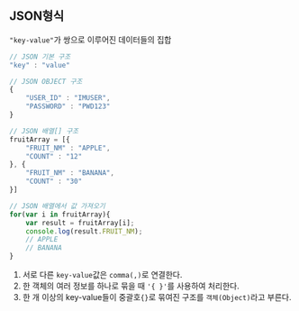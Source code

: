 ## JSON형식

`"key-value"`가 쌍으로 이루어진 데이터들의 집합

```JavaScript
// JSON 기본 구조
"key" : "value"

// JSON OBJECT 구조
{
    "USER_ID" : "IMUSER",
    "PASSWORD" : "PWD123"
}

// JSON 배열[] 구조
fruitArray = [{
	"FRUIT_NM" : "APPLE",
	"COUNT" : "12"
}, {
	"FRUIT_NM" : "BANANA",
	"COUNT" : "30"
}]

// JSON 배열에서 값 가져오기
for(var i in fruitArray){
	var result = fruitArray[i]; 
	console.log(result.FRUIT_NM); 
	// APPLE
	// BANANA
}
```

1. 서로 다른 `key-value`값은 `comma(,)`로 연결한다.
2. 한 객체의 여러 정보를 하나로 묶을 때 `'{ }'`를 사용하여 처리한다.
3. 한 개 이상의 key-value들이 중괄호`{}`로 묶여진 구조를 `객체(Object)`라고 부른다.
